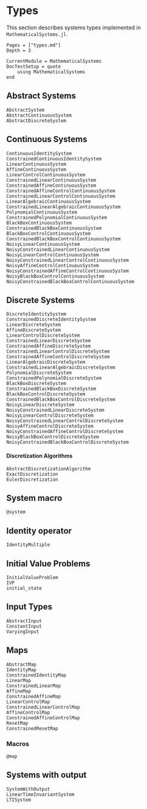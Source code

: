 # Types

This section describes systems types implemented in `MathematicalSystems.jl`.

```@contents
Pages = ["types.md"]
Depth = 3
```

```@meta
CurrentModule = MathematicalSystems
DocTestSetup = quote
    using MathematicalSystems
end
```

## Abstract Systems

```@docs
AbstractSystem
AbstractContinuousSystem
AbstractDiscreteSystem
```

## Continuous Systems

```@docs
ContinuousIdentitySystem
ConstrainedContinuousIdentitySystem
LinearContinuousSystem
AffineContinuousSystem
LinearControlContinuousSystem
ConstrainedLinearContinuousSystem
ConstrainedAffineContinuousSystem
ConstrainedAffineControlContinuousSystem
ConstrainedLinearControlContinuousSystem
LinearAlgebraicContinuousSystem
ConstrainedLinearAlgebraicContinuousSystem
PolynomialContinuousSystem
ConstrainedPolynomialContinuousSystem
BlackBoxContinuousSystem
ConstrainedBlackBoxContinuousSystem
BlackBoxControlContinuousSystem
ConstrainedBlackBoxControlContinuousSystem
NoisyLinearContinuousSystem
NoisyConstrainedLinearContinuousSystem
NoisyLinearControlContinuousSystem
NoisyConstrainedLinearControlContinuousSystem
NoisyAffineControlContinuousSystem
NoisyConstrainedAffineControlContinuousSystem
NoisyBlackBoxControlContinuousSystem
NoisyConstrainedBlackBoxControlContinuousSystem
```

## Discrete Systems

```@docs
DiscreteIdentitySystem
ConstrainedDiscreteIdentitySystem
LinearDiscreteSystem
AffineDiscreteSystem
LinearControlDiscreteSystem
ConstrainedLinearDiscreteSystem
ConstrainedAffineDiscreteSystem
ConstrainedLinearControlDiscreteSystem
ConstrainedAffineControlDiscreteSystem
LinearAlgebraicDiscreteSystem
ConstrainedLinearAlgebraicDiscreteSystem
PolynomialDiscreteSystem
ConstrainedPolynomialDiscreteSystem
BlackBoxDiscreteSystem
ConstrainedBlackBoxDiscreteSystem
BlackBoxControlDiscreteSystem
ConstrainedBlackBoxControlDiscreteSystem
NoisyLinearDiscreteSystem
NoisyConstrainedLinearDiscreteSystem
NoisyLinearControlDiscreteSystem
NoisyConstrainedLinearControlDiscreteSystem
NoisyAffineControlDiscreteSystem
NoisyConstrainedAffineControlDiscreteSystem
NoisyBlackBoxControlDiscreteSystem
NoisyConstrainedBlackBoxControlDiscreteSystem
```

#### Discretization Algorithms

```@docs
AbstractDiscretizationAlgorithm
ExactDiscretization
EulerDiscretization
```

## System macro

```@docs
@system
```

## Identity operator

```@docs
IdentityMultiple
```

## Initial Value Problems

```@docs
InitialValueProblem
IVP
initial_state
```

## Input Types

```@docs
AbstractInput
ConstantInput
VaryingInput
```

## Maps

```@docs
AbstractMap
IdentityMap
ConstrainedIdentityMap
LinearMap
ConstrainedLinearMap
AffineMap
ConstrainedAffineMap
LinearControlMap
ConstrainedLinearControlMap
AffineControlMap
ConstrainedAffineControlMap
ResetMap
ConstrainedResetMap
```

### Macros

```@docs
@map
```

## Systems with output

```@docs
SystemWithOutput
LinearTimeInvariantSystem
LTISystem
```
